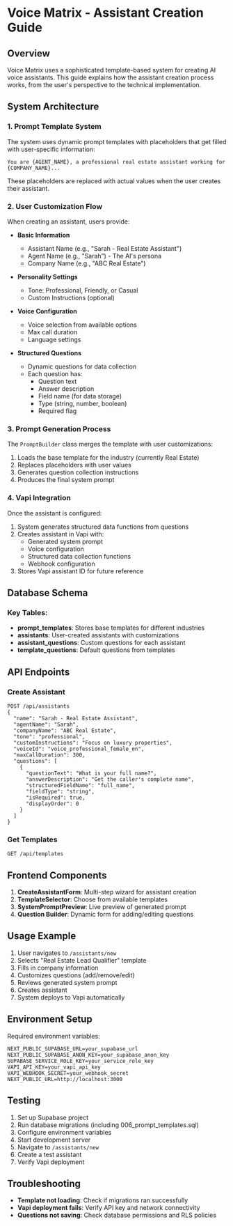 # Voice Matrix - Assistant Creation Guide

## Overview

Voice Matrix uses a sophisticated template-based system for creating AI voice assistants. This guide explains how the assistant creation process works, from the user's perspective to the technical implementation.

## System Architecture

### 1. **Prompt Template System**

The system uses dynamic prompt templates with placeholders that get filled with user-specific information:

```
You are {AGENT_NAME}, a professional real estate assistant working for {COMPANY_NAME}...
```

These placeholders are replaced with actual values when the user creates their assistant.

### 2. **User Customization Flow**

When creating an assistant, users provide:

- **Basic Information**
  - Assistant Name (e.g., "Sarah - Real Estate Assistant")
  - Agent Name (e.g., "Sarah") - The AI's persona
  - Company Name (e.g., "ABC Real Estate")

- **Personality Settings**
  - Tone: Professional, Friendly, or Casual
  - Custom Instructions (optional)

- **Voice Configuration**
  - Voice selection from available options
  - Max call duration
  - Language settings

- **Structured Questions**
  - Dynamic questions for data collection
  - Each question has:
    - Question text
    - Answer description
    - Field name (for data storage)
    - Type (string, number, boolean)
    - Required flag

### 3. **Prompt Generation Process**

The `PromptBuilder` class merges the template with user customizations:

1. Loads the base template for the industry (currently Real Estate)
2. Replaces placeholders with user values
3. Generates question collection instructions
4. Produces the final system prompt

### 4. **Vapi Integration**

Once the assistant is configured:

1. System generates structured data functions from questions
2. Creates assistant in Vapi with:
   - Generated system prompt
   - Voice configuration
   - Structured data collection functions
   - Webhook configuration
3. Stores Vapi assistant ID for future reference

## Database Schema

### Key Tables:

- **prompt_templates**: Stores base templates for different industries
- **assistants**: User-created assistants with customizations
- **assistant_questions**: Custom questions for each assistant
- **template_questions**: Default questions from templates

## API Endpoints

### Create Assistant
```
POST /api/assistants
{
  "name": "Sarah - Real Estate Assistant",
  "agentName": "Sarah",
  "companyName": "ABC Real Estate",
  "tone": "professional",
  "customInstructions": "Focus on luxury properties",
  "voiceId": "voice_professional_female_en",
  "maxCallDuration": 300,
  "questions": [
    {
      "questionText": "What is your full name?",
      "answerDescription": "Get the caller's complete name",
      "structuredFieldName": "full_name",
      "fieldType": "string",
      "isRequired": true,
      "displayOrder": 0
    }
  ]
}
```

### Get Templates
```
GET /api/templates
```

## Frontend Components

1. **CreateAssistantForm**: Multi-step wizard for assistant creation
2. **TemplateSelector**: Choose from available templates
3. **SystemPromptPreview**: Live preview of generated prompt
4. **Question Builder**: Dynamic form for adding/editing questions

## Usage Example

1. User navigates to `/assistants/new`
2. Selects "Real Estate Lead Qualifier" template
3. Fills in company information
4. Customizes questions (add/remove/edit)
5. Reviews generated system prompt
6. Creates assistant
7. System deploys to Vapi automatically

## Environment Setup

Required environment variables:
```
NEXT_PUBLIC_SUPABASE_URL=your_supabase_url
NEXT_PUBLIC_SUPABASE_ANON_KEY=your_supabase_anon_key
SUPABASE_SERVICE_ROLE_KEY=your_service_role_key
VAPI_API_KEY=your_vapi_api_key
VAPI_WEBHOOK_SECRET=your_webhook_secret
NEXT_PUBLIC_URL=http://localhost:3000
```

## Testing

1. Set up Supabase project
2. Run database migrations (including 006_prompt_templates.sql)
3. Configure environment variables
4. Start development server
5. Navigate to `/assistants/new`
6. Create a test assistant
7. Verify Vapi deployment

## Troubleshooting

- **Template not loading**: Check if migrations ran successfully
- **Vapi deployment fails**: Verify API key and network connectivity
- **Questions not saving**: Check database permissions and RLS policies